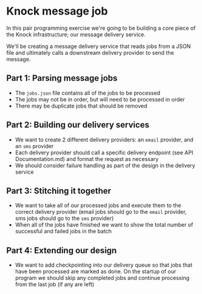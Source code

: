 # Knock message job

In this pair programming exercise we're going to be building a core piece of the Knock
infrastructure; our message delivery service.

We'll be creating a message delivery service that reads jobs from a JSON file and ultimately calls
a downstream delivery provider to send the message.

## Part 1: Parsing message jobs

- The `jobs.json` file contains all of the jobs to be processed
- The jobs may not be in order, but will need to be processed in order
- There may be duplicate jobs that should be removed

## Part 2: Building our delivery services

- We want to create 2 different delivery providers: an `email` provider, and an `sms` provider
- Each delivery provider should call a specific delivery endpoint (see API Documentation.md) and
  format the request as necessary
- We should consider failure handling as part of the design in the delivery service

## Part 3: Stitching it together

- We want to take all of our processed jobs and execute them to the correct delivery provider
  (email jobs should go to the `email` provider, sms jobs should go to the `sms` provider)
- When all of the jobs have finished we want to show the total number of successful and failed jobs
  in the batch

## Part 4: Extending our design

- We want to add checkpointing into our delivery queue so that jobs that have been processed are
  marked as done. On the startup of our program we should skip any completed jobs and continue
  processing from the last job (if any are left)
